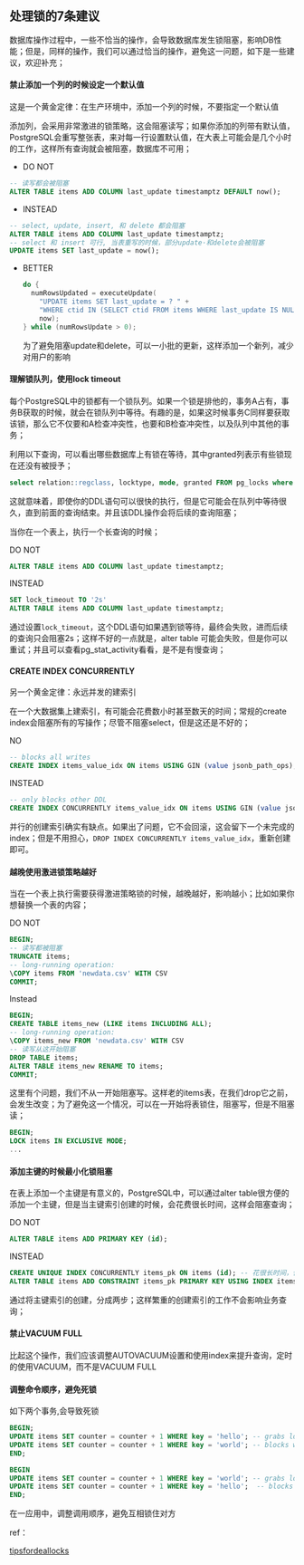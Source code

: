 ## 处理锁的7条建议

数据库操作过程中，一些不恰当的操作，会导致数据库发生锁阻塞，影响DB性能；但是，同样的操作，我们可以通过恰当的操作，避免这一问题，如下是一些建议，欢迎补充；

#### 禁止添加一个列的时候设定一个默认值

这是一个黄金定律：在生产环境中，添加一个列的时候，不要指定一个默认值

添加列，会采用非常激进的锁策略，这会阻塞读写；如果你添加的列带有默认值，PostgreSQL会重写整张表，来对每一行设置默认值，在大表上可能会是几个小时的工作，这样所有查询就会被阻塞，数据库不可用；

+ DO NOT

```SQL
-- 读写都会被阻塞
ALTER TABLE items ADD COLUMN last_update timestamptz DEFAULT now();
```

+ INSTEAD

```SQL
-- select, update, insert, 和 delete 都会阻塞
ALTER TABLE items ADD COLUMN last_update timestamptz;
-- select 和 insert 可行, 当表重写的时候，部分update·和delete会被阻塞
UPDATE items SET last_update = now();
```

+ BETTER

  ```c
  do {
    numRowsUpdated = executeUpdate(
      "UPDATE items SET last_update = ? " +
      "WHERE ctid IN (SELECT ctid FROM items WHERE last_update IS NULL LIMIT 5000)",
      now);
  } while (numRowsUpdate > 0);
  ```

  为了避免阻塞update和delete，可以一小批的更新，这样添加一个新列，减少对用户的影响

#### 理解锁队列，使用lock timeout

每个PostgreSQL中的锁都有一个锁队列。如果一个锁是排他的，事务A占有，事务B获取的时候，就会在锁队列中等待。有趣的是，如果这时候事务C同样要获取该锁，那么它不仅要和A检查冲突性，也要和B检查冲突性，以及队列中其他的事务；

利用以下查询，可以看出哪些数据库上有锁在等待，其中granted列表示有些锁现在还没有被授予；

```sql
select relation::regclass, locktype, mode, granted FROM pg_locks where relation::regclass::text != 'pg_locks';
```

这就意味着，即使你的DDL语句可以很快的执行，但是它可能会在队列中等待很久，直到前面的查询结束。并且该DDL操作会将后续的查询阻塞；

当你在一个表上，执行一个长查询的时候；

DO NOT

```sql
ALTER TABLE items ADD COLUMN last_update timestamptz;
```

INSTEAD

```sql
SET lock_timeout TO '2s'
ALTER TABLE items ADD COLUMN last_update timestamptz;
```

通过设置`lock_timeout`，这个DDL语句如果遇到锁等待，最终会失败，进而后续的查询只会阻塞2s；这样不好的一点就是，alter table 可能会失败，但是你可以重试；并且可以查看pg_stat_activity看看，是不是有慢查询；

#### CREATE INDEX CONCURRENTLY

另一个黄金定律：永远并发的建索引

在一个大数据集上建索引，有可能会花费数小时甚至数天的时间；常规的create index会阻塞所有的写操作；尽管不阻塞select，但是这还是不好的；

NO

```SQL
-- blocks all writes
CREATE INDEX items_value_idx ON items USING GIN (value jsonb_path_ops);
```

INSTEAD

```SQL
-- only blocks other DDL
CREATE INDEX CONCURRENTLY items_value_idx ON items USING GIN (value jsonb_path_ops);
```

并行的创建索引确实有缺点。如果出了问题，它不会回滚，这会留下一个未完成的index；但是不用担心，`DROP INDEX CONCURRENTLY items_value_idx`，重新创建即可。

#### 越晚使用激进锁策略越好

当在一个表上执行需要获得激进策略锁的时候，越晚越好，影响越小；比如如果你想替换一个表的内容；

DO NOT

```sql
BEGIN;
-- 读写都被阻塞
TRUNCATE items;
-- long-running operation:
\COPY items FROM 'newdata.csv' WITH CSV 
COMMIT; 
```

Instead

```sql
BEGIN;
CREATE TABLE items_new (LIKE items INCLUDING ALL);
-- long-running operation:
\COPY items_new FROM 'newdata.csv' WITH CSV
-- 读写从这开始阻塞
DROP TABLE items;
ALTER TABLE items_new RENAME TO items;
COMMIT; 
```

这里有个问题，我们不从一开始阻塞写。这样老的items表，在我们drop它之前，会发生改变；为了避免这一个情况，可以在一开始将表锁住，阻塞写，但是不阻塞读；

```SQL
BEGIN;
LOCK items IN EXCLUSIVE MODE;
...
```

#### 添加主键的时候最小化锁阻塞

在表上添加一个主键是有意义的，PostgreSQL中，可以通过alter table很方便的添加一个主键，但是当主键索引创建的时候，会花费很长时间，这样会阻塞查询；

DO NOT

```sql
ALTER TABLE items ADD PRIMARY KEY (id); 
```

INSTEAD

```sql
CREATE UNIQUE INDEX CONCURRENTLY items_pk ON items (id); -- 花很长时间，但是不会阻塞读写
ALTER TABLE items ADD CONSTRAINT items_pk PRIMARY KEY USING INDEX items_pk;  -- 阻塞读写，但是很短
```

通过将主键索引的创建，分成两步；这样繁重的创建索引的工作不会影响业务查询；

#### 禁止VACUUM FULL

比起这个操作，我们应该调整AUTOVACUUM设置和使用index来提升查询，定时的使用VACUUM，而不是VACUUM FULL

#### 调整命令顺序，避免死锁

如下两个事务,会导致死锁

```sql
BEGIN;
UPDATE items SET counter = counter + 1 WHERE key = 'hello'; -- grabs lock on hello
UPDATE items SET counter = counter + 1 WHERE key = 'world'; -- blocks waiting for world
END;
```

```SQL
BEGIN
UPDATE items SET counter = counter + 1 WHERE key = 'world'; -- grabs lock on world
UPDATE items SET counter = counter + 1 WHERE key = 'hello';  -- blocks waiting for hello
END; 
```

在一应用中，调整调用顺序，避免互相锁住对方



ref：

[tipsfordeallocks](https://www.citusdata.com/blog/2018/02/22/seven-tips-for-dealing-with-postgres-locks/)